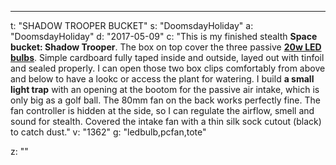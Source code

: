 ---
t: "SHADOW TROOPER BUCKET"
s: "DoomsdayHoliday"
a: "DoomsdayHoliday"
d: "2017-05-09"
c: "This is my finished stealth <strong>Space bucket: Shadow Trooper</strong>. The box on top cover the  three passive <strong><a href='http://amzn.to/2pKqoAm'><strong>20w LED bulbs</strong></a></strong>. Simple cardboard fully taped inside and outside, layed out with tinfoil and sealed properly. I can open those two box clips comfortably from above and below to have a lookc or access the plant for watering. I build <strong>a small light trap</strong> with an opening at the bootom for the passive air intake, which is only big as a golf ball. The 80mm fan on the back works perfectly fine. The fan controller is hidden at the side, so I can regulate the airflow, smell and sound for stealth. Covered the intake fan with a thin silk sock cutout (black) to catch dust."
v: "1362"
g: "ledbulb,pcfan,tote"

z: ""
